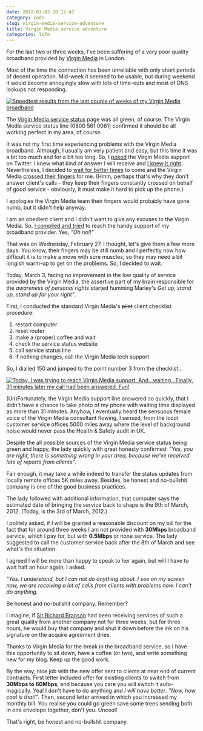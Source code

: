 ```yaml
---
date: 2012-03-03 20:12:47
category: code
slug: virgin-media-service-adventure
title: Virgin Media service adventure
categories: life
---
```


For the last two or three weeks, I've been suffering of a very poor quality broadband provided by [Virgin Media](http://virginmedia.com/) in London.


Most of the time the connection has been unreliable with only short periods of decent operation. Mid-week it seemed to be usable, but during weekend it would become annoyingly slow with lots of time-outs and most of DNS lookups not responding.


[![Speedtest results from the last couple of weeks of my Virgin Media broadband](http://farm8.staticflickr.com/7054/6949647513_0b2238d405.jpg)](http://www.flickr.com/photos/mloskot/6949647513/)


The [Virgin Media service status](http://virginmedia.com/servicestatus) page was all green, of course. The Virgin Media service status line (0800 561 0061) confirmed it should be all working perfect in my area, of course.


It was not my first time experiencing problems with the Virgin Media broadband. Although, I usually am very patient and easy, but this time it was a bit too much and for a bit too long. So, I [poked](https://twitter.com/#!/mloskot/status/173532756515631104) the Virgin Media support on Twitter. I knew what kind of answer I will receive and [I knew it right](https://twitter.com/#!/virginmedia/status/173838897518882816). Nevertheless, I decided to [wait for better times](https://twitter.com/#!/virginmedia/status/174128126308257792) to come and the Virgin Media [crossed their fingers](https://twitter.com/#!/virginmedia/status/174128126308257792) for me. (Hmm, perhaps that's why they don't answer client's calls - they keep their fingers constantly crossed on behalf of good service - obviously, it must make it hard to pick up the phone.)


I apologies the Virgin Media team their fingers would probably have gone numb, but it didn't help anyway.


I am an obedient client and I didn't want to give any excuses to the Virgin Media. So, [I complied and tried](https://twitter.com/#!/virginmedia/status/174430178800451584) to reach the handy support of my broadband provider. Yes, _"Oh no!!"_


That was on Wednesday, February 27. I thought, let's give them a few more days. You know, their fingers may be still numb and I perfectly now how difficult it is to make a move with sore muscles, so they may need a bit longish warm-up to get on the problems. So, I decided to wait.


Today, March 3, facing no improvement in the low quality of service provided by the Virgin Media, the assertive part of my brain responsible for the _awareness of personal rights_ started humming Marley's _Get up, stand up, stand up for your right"_.


First, I conducted the standard Virgin Media's <strike>pilot</strike> client checklist procedure:

1. restart computer
2. reset router
3. make a (proper) coffee and wait
4. check the service status website
5. call service status line
6. if nothing changes, call the Virgin Media tech support

So, I dialled 150 and jumped to the point number 3 from the checklist...

[![Today, I was trying to reach Virgin Media support. And...waiting...Finally, 31 minutes later my call had been answered. Fun!](http://farm8.staticflickr.com/7048/6803270132_1aa6eac8a2_m.jpg)](http://www.flickr.com/photos/mloskot/6803270132/)


(Un)Fortunately, the Virgin Media support line answered so quickly, that I didn't have a chance to take photo of my phone with waiting time displayed as more than 31 minutes. Anyhow, I eventually heard the sensuous female voice of the Virgin Media consultant flowing, I sensed, from the _local_ customer service offices 5000 miles away where the level of background noise would never pass the Health & Safety audit in UK.


Despite the all possible sources of the Virgin Media service status being green and happy, the lady quickly with great honesty confirmed: _"Yes, you are right, there is something wrong in your area, because we've received lots of reports from clients"_.


Fair enough, it may take a while indeed to transfer the status updates from locally remote offices 5K miles away. Besides, be honest and no-bullshit company is one of the good business practices.


The lady followed with additional information, that computer says the estimated date of bringing the service back to shape is the 8th of March, 2012. (Today, is the 3rd of March, 2012.)


I politely asked, if I will be granted a reasonable discount on my bill for the fact that for around three weeks I am not provided with **30Mbps** broadband service, which I pay for, but with **0.5Mbps** or none service. The lady suggested to call the customer service back after the 8th of March and see what's the situation.


I agreed I will be more than happy to speak to her again, but will I have to wait half an hour again, I asked.


_"Yes. I understand, but I can not do anything about. I see on my screen now, we are receiving a lot of calls from clients with problems now. I can't do anything._


Be honest and no-bullshit company. Remember?


I imagine, if [Sir Richard Branson](http://en.wikipedia.org/wiki/Richard_Branson) had been receiving services of such a great quality from another company not for three weeks, but for three hours, he would buy that company and shut it down before the ink on his signature on the acquire agreement dries.


Thanks to Virgin Media for the break in the broadband service, so I have this opportunity to sit down, have a coffee (or two), and write something new for my blog. Keep up the good work.


By the way, nice job with the new offer sent to clients at near end of current contracts. First letter included offer for existing clients to switch from **30Mbps to 60Mbps**, and because you care you will switch it auto-magically. Yea! I don't have to do anything and _I will have better_. _"Now, how cool is that!"_. Then, second letter arrived in which you increased my monthly bill. You realise you could go green save some trees sending both in one envelope together, don't you. Uncool!


That's right, be honest and no-bullshit company.
